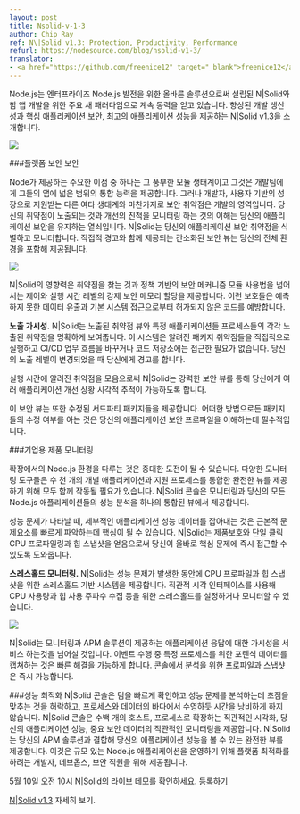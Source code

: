 ```yaml
---
layout: post
title: Nsolid-v-1-3
author: Chip Ray
ref: N\|Solid v1.3: Protection, Productivity, Performance
refurl: https://nodesource.com/blog/nsolid-v1-3/
translator:
- <a href="https://github.com/freenice12" target="_blank">freenice12</a>
---
```


<!--
Node.js continues to gain momentum as a major new paradigm for app development, with N\|Solid clearly establishing itself as the right solution for enterprise Node.js development. Announcing N\|Solid v1.3, which provides increased developer productivity, protection of critical applications, and peak application performance.
-->

Node.js는 엔터프라이즈 Node.js 발전을 위한 올바른 솔루션으로써 설립된 N\|Solid와 함 앱 개발을 위한 주요 새 패러다임으로 계속 동력을 얻고 있습니다. 향상된 개발 생산성과 핵심 애플리케이션 보안, 최고의 애플리케이션 성능을 제공하는 N\|Solid v1.3을 소개합니다.

![](https://nodesource.com/media/2016/May/nsolid_1_3_1-1462393204700.jpg)

<!--
ENSURING PLATFORM SECURITY
One of the primary advantages that Node offers is its rich ecosystem of modules, which provides development teams a broad range of capabilities to incorporate into their apps. But as with any other ecosystem supported by a growing base of users and developes, security vulnerabilities are bound to develop. Understanding your exposure to vulnerabilities and monitoring your remediation progress is key to keeping your application secure.
N\|Solid identifies and monitors security vulnerabilities in your application. A streamlined Security view combined with straightforward alerting provides awareness across your entire environment.
-->

###플랫폼 보안 보안

Node가 제공하는 주요한 이점 중 하나는 그 풍부한 모듈 생태계이고 그것은 개발팀에게 그들의 앱에 넓은 범위의 통합 능력을 제공합니다. 그러나 개발자, 사용자 기반의 성장으로 지원받는 다른 여타 생태계와 마찬가지로 보안 취약점은 개발의 영역입니다. 당신의 취약점이 노출되는 것과 개선의 진척을 모니터링 하는 것의 이해는 당신의 애플리케이션 보안을 유지하는 열쇠입니다.
N\|Solid는 당신의 애플리케이션 보안 취약점을 식별하고 모니터합니다. 직접적 경고와 함께 제공되는 간소화된 보안 뷰는 당신의 전체 환경을 포함해 제공됩니다.

![](https://nodesource.com/media/2016/May/nsolid_1_3_2-1462393236559.png)

<!--
In addition to detecting vulnerabilities, N\|Solid leverages a policy-based security mechanism that provides control over module usage and can enforce secure memory allocations at the runtime level. These protections prevent both unintended data exposure and unauthorized code from accessing the underlying system.

Exposure Visibility. N\|Solid presents a clear view of your exposure to vulnerabilities, showing which specific applications and processes are exposed to each vulnerability. The system directly examines running code for known package vulnerabilities, with no need to access code repositories or make changes to your CI/CD workflow. Alerts notify you when your exposure levels change.

By integrating vulnerability awareness into the runtime, N\|Solid enables you to visually track remediation progress across multiple applications through the powerful Security view.

The Security view also identifies third-party packages that have been modified. Knowing which packages have been modified, and in what way, is essential to understanding your application's security profile.
-->

N\|Solid의 영향력은 취약점을 찾는 것과 정책 기반의 보안 메커니즘 모듈 사용법을 넘어서는 제어와 실행 시간 레벨의 강제 보안 메모리 할당을 제공합니다. 이런 보호들은 예측하지 못한 데이터 유출과 기본 시스템 접근으로부터 허가되지 않은 코드를 예방합니다.

**노출 가시성.** N\|Solid는 노출된 취약점 뷰와 특정 애플리케이션들 프로세스들의 각각 노출된 취약점을 명확하게 보여줍니다. 이 시스템은 알려진 패키지 취약점들을 직접적으로 실행하고 CI/CD 업무 흐름을 바꾸거나 코드 저장소에는 접근한 필요가 없습니다. 당신의 노출 레벨이 변경되었을 때 당신에게 경고를 합니다.

실행 시간에 알려진 취약점을 모음으로써 N\|Solid는 강력한 보안 뷰를 통해 당신에게 여러 애플리케이션 개선 상황 시각적 추적이 가능하도록 합니다.

이 보안 뷰는 또한 수정된 서드파티 패키지들을 제공합니다. 어떠한 방법으로든 패키지들의 수정 여부를 아는 것은 당신의 애플리케이션 보안 프로파일을 이해하는데 필수적입니다. 

<!--
ENTERPRISE PRODUCTION MONITORING
Managing a Node.js environment at scale can be a significant challenge. All the various monitoring tools need to work together to provide a complete view incorporating thousands of individual applications and supporting processes. The N\|Solid Console provides monitoring and performance analysis of all your Node.js applications in a unified view.

When a performance issue arises, capturing detailed application performance data can be the key to quickly identifying the root cause. N\|Solid enables production-safe, single-click CPU profiling and heap snapshots—getting you right to the heart of the problem immediately.
-->

###기업용 제품 모니터링

확장에서의 Node.js 환경을 다루는 것은 중대한 도전이 될 수 있습니다. 다양한 모니터링 도구들은 수 천 개의 개별 애플리케이션과 지원 프로세스를 통합한 완전한 뷰를 제공 하기 위해 모두 함께 작동될 필요가 있습니다. N\|Solid 콘솔은 모니터링과 당신의 모든 Node.js 애플리케이션들의 성능 분석을 하나의 통합된 뷰에서 제공합니다. 

성능 문제가 나타날 때, 세부적인 애플리케이션 성능 데이터를 잡아내는 것은 근본적 문제요소를 빠르게 파악하는데 핵심이 될 수 있습니다. N\|Solid는 제품보호와 단일 클릭 CPU 프로파일링과 힙 스냅샷을 얻음으로써 당신이 올바로 핵심 문제에 즉시 접근할 수 있도록 도와줍니다.

<!--
Threshold Monitoring. N\|Solid provides a threshold-based system for capturing CPU profiles and heap snapshots while a performance problem is occurring. Using an intuitive visual interface, you can set and monitor thresholds for CPU utilization and heap usage as well as collection frequency. Email notifications also alert you when these thresholds have been reached.
-->

**스레스홀드 모니터링.** N\|Solid는 성능 문제가 발생한 동안에 CPU 프로파일과 힙 스냅샷을 위한 스레스홀드 기반 시스템을 제공합니다. 직관적 시각 인터페이스를 사용해 CPU 사용량과 힙 사용 주파수 수집 등을 위한 스레스홀드를 설정하거나 모니터할 수 있습니다.

![](https://nodesource.com/media/2016/May/nsolid_1_3_3-1462393253810.png)

<!--
N\|Solid goes beyond service monitoring and APM solutions that provide visibility into application responsiveness. Capturing forensic data for specific processes during a performance event enables faster resolution. Profiles and snapshots are immediately available in the Console for analysis.
-->

N\|Solid는 모니터링과 APM 솔루션이 제공하는 애플리케이션 응답에 대한 가시성을 서비스 하는것을 넘어설 것입니다. 이벤트 수행 중 특정 프로세스를 위한 포렌식 데이터를 캡쳐하는 것은 빠른 해결을 가능하게 합니다. 콘솔에서 분석을 위한 프로파일과 스냅샷은 즉시 가능합니다. 

<!--
MAXIMIZING PERFORMANCE
The N\|Solid Console allows teams to quickly identify and focus on analyzing performance issues, not waste time swimming through a sea of processes and data. The N\|Solid Console provides intuitive visualizations that scale to hundreds of processes and hosts, providing intuitive monitoring of your application performance and critical security data. Combined with your APM solution, N\|Solid provides a complete view of your application performance. It provides developers, devops, and security staff an optimized platform for running Node.js applications at scale, with confidence.

See a live demo of N\|Solid on May 10 at 10a PT - Register Now

Learn more about N\|Solid v1.3
-->

###성능 최적화
N\|Solid 콘솔은 팀을 빠르게 확인하고 성능 문제를 분석하는데 초점을 맞추는 것을 허락하고, 프로세스와 데이터의 바다에서 수영하듯 시간을 낭비하게 하지 않습니다. N\|Solid 콘솔은 수백 개의 호스트, 프로세스로 확장하는 직관적인 시각화, 당신의 애플리케이션 성능, 중요 보안 데이터의 직관적인 모니터링을 제공합니다. N\|Solid는 당신의 APM 솔루션과 결합해 당신의 애플리케이션 성능을 볼 수 있는 완전한 뷰를 제공합니다. 이것은 규모 있는 Node.js 애플리케이션을 운영하기 위해 플랫폼 최적화를 하려는 개발자, 데브옵스, 보안 직원을 위해 제공됩니다.  

5월 10일 오전 10시 N\|Solid의 라이브 데모를 확인하세요. [등록하기](http://content.nodesource.com/nsolid-v1-3-demo?utm_source=nsolidv1.3&utm_medium=blog&utm_campaign=Nsolid1.3demo)

[N\|Solid v1.3](https://nodesource.com/products/nsolid) 자세히 보기.
